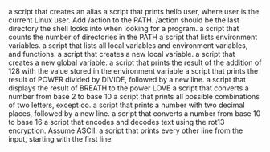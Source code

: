 a script that creates an alias
 a script that prints hello user, where user is the current Linux user.
Add /action to the PATH. /action should be the last directory the shell looks into when looking for a program.
 a script that counts the number of directories in the PATH
a script that lists environment variables.
a script that lists all local variables and environment variables, and functions.
 a script that creates a new local variable.
 a script that creates a new global variable.
a script that prints the result of the addition of 128 with the value stored in the environment variable
a script that prints the result of POWER divided by DIVIDE, followed by a new line.
a script that displays the result of BREATH to the power LOVE
a script that converts a number from base 2 to base 10
 a script that prints all possible combinations of two letters, except oo.
a script that prints a number with two decimal places, followed by a new line.
a script that converts a number from base 10 to base 16
a script that encodes and decodes text using the rot13 encryption. Assume ASCII.
 a script that prints every other line from the input, starting with the first line
